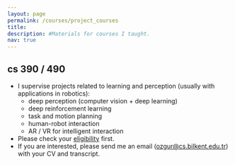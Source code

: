 ```yaml
---
layout: page
permalink: /courses/project_courses
title: 
description: #Materials for courses I taught. 
nav: true
---
```


## cs 390 / 490 
- I supervise projects related to learning and perception (usually with applications in robotics): 
    - deep perception (computer vision + deep learning)
    - deep reinforcement learning 
    - task and motion planning 
    - human-robot interaction
    - AR / VR for intelligent interaction
- Please check your [eligibility](https://www.cs.bilkent.edu.tr/~cs490/current/index.html) first.
- If you are interested, please send me an email ([ozgur@cs.bilkent.edu.tr](mailto:ozgur@cs.bilkent.edu.tr)) with your CV and transcript.
